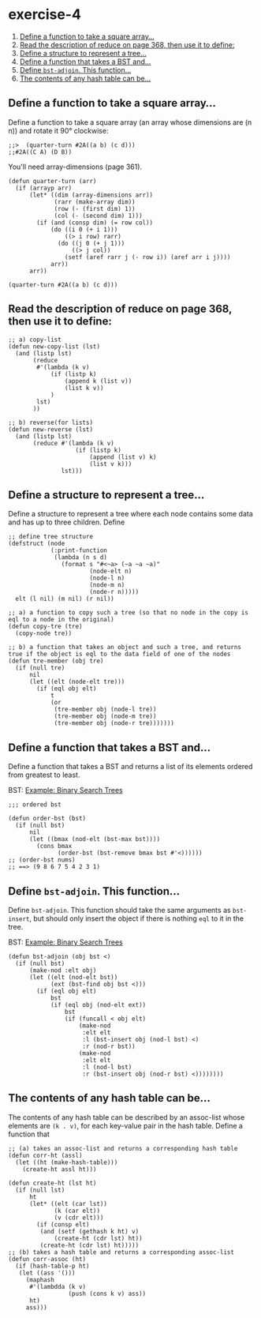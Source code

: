 

# exercise-4

1.  [Define a function to take a square array&#x2026;](#org114e0bc)
2.  [Read the description of reduce on page 368, then use it to define:](#org83bf48a)
3.  [Define a structure to represent a tree&#x2026;](#org6bc21be)
4.  [Define a function that takes a BST and&#x2026;](#orgc87ba5f)
5.  [Define `bst-adjoin`. This function&#x2026;](#org39eb409)
6.  [The contents of any hash table can be&#x2026;](#org02802c9)


<a id="org114e0bc"></a>

## Define a function to take a square array&#x2026;

Define a function to take a square array (an array whose dimensions
are (n n)) and rotate it 90° clockwise:

    ;;>  (quarter-turn #2A((a b) (c d)))
    ;;#2A((C A) (D B))

You'll need array-dimensions (page 361).

    (defun quarter-turn (arr)
      (if (arrayp arr)
          (let* ((dim (array-dimensions arr))
                 (rarr (make-array dim))
                 (row (- (first dim) 1))
                 (col (- (second dim) 1)))
            (if (and (consp dim) (= row col))
                (do ((i 0 (+ i 1)))
                    ((> i row) rarr)
                  (do ((j 0 (+ j 1)))
                      ((> j col))
                    (setf (aref rarr j (- row i)) (aref arr i j))))
                arr))
          arr))
    
    (quarter-turn #2A((a b) (c d)))


<a id="org83bf48a"></a>

## Read the description of reduce on page 368, then use it to define:

    ;; a) copy-list
    (defun new-copy-list (lst)
      (and (listp lst)
           (reduce
            #'(lambda (k v)
                (if (listp k)
                    (append k (list v))
                    (list k v))
                )
            lst)
           ))
    
    ;; b) reverse(for lists)
    (defun new-reverse (lst)
      (and (listp lst)
           (reduce #'(lambda (k v)
                       (if (listp k)
                           (append (list v) k)
                           (list v k)))
                   lst)))


<a id="org6bc21be"></a>

## Define a structure to represent a tree&#x2026;

Define a structure to represent a tree where each node contains some
data and has up to three children. Define

    ;; define tree structure
    (defstruct (node
                (:print-function
                 (lambda (n s d)
                   (format s "#<~a> (~a ~a ~a)"
                           (node-elt n)
                           (node-l n)
                           (node-m n)
                           (node-r n)))))
      elt (l nil) (m nil) (r nil))
    
    ;; a) a function to copy such a tree (so that no node in the copy is eql to a node in the original)
    (defun copy-tre (tre)
      (copy-node tre))
    
    ;; b) a function that takes an object and such a tree, and returns true if the object is eql to the data field of one of the nodes
    (defun tre-member (obj tre)
      (if (null tre)
          nil
          (let ((elt (node-elt tre)))
            (if (eql obj elt)
                t
                (or
                 (tre-member obj (node-l tre))
                 (tre-member obj (node-m tre))
                 (tre-member obj (node-r tre)))))))


<a id="orgc87ba5f"></a>

## Define a function that takes a BST and&#x2026;

Define a function that takes a BST and returns a list of its elements
ordered from greatest to least.

BST: [Example: Binary Search Trees](chapter-4-7.md)

    ;;; ordered bst
    
    (defun order-bst (bst)
      (if (null bst)
          nil
          (let ((bmax (nod-elt (bst-max bst))))
            (cons bmax
                  (order-bst (bst-remove bmax bst #'<))))))
    ;; (order-bst nums)
    ;; ==> (9 8 6 7 5 4 2 3 1)


<a id="org39eb409"></a>

## Define `bst-adjoin`. This function&#x2026;

Define `bst-adjoin`. This function should take the same arguments as `bst-insert`, but should only insert the object if there is nothing `eql` to it in the tree.

BST: [Example: Binary Search Trees](chapter-4-7.md)

    (defun bst-adjoin (obj bst <)
      (if (null bst)
          (make-nod :elt obj)
          (let ((elt (nod-elt bst))
                (ext (bst-find obj bst <)))
            (if (eql obj elt)
                bst
                (if (eql obj (nod-elt ext))
                    bst
                    (if (funcall < obj elt)
                        (make-nod
                         :elt elt
                         :l (bst-insert obj (nod-l bst) <)
                         :r (nod-r bst))
                        (make-nod
                         :elt elt
                         :l (nod-l bst)
                         :r (bst-insert obj (nod-r bst) <))))))))


<a id="org02802c9"></a>

## The contents of any hash table can be&#x2026;

The contents of any hash table can be described by an assoc-list whose elements are `(k . v)`, for each key-value pair in the hash table. Define a function that

    ;; (a) takes an assoc-list and returns a corresponding hash table
    (defun corr-ht (assl)
      (let ((ht (make-hash-table)))
        (create-ht assl ht)))
    
    (defun create-ht (lst ht)
      (if (null lst)
          ht
          (let* ((elt (car lst))
                 (k (car elt))
                 (v (cdr elt)))
            (if (consp elt)
             (and (setf (gethash k ht) v)
                 (create-ht (cdr lst) ht))
             (create-ht (cdr lst) ht)))))
    ;; (b) takes a hash table and returns a corresponding assoc-list
    (defun corr-assoc (ht)
      (if (hash-table-p ht)
       (let ((ass '()))
         (maphash
          #'(lambdda (k v)
                     (push (cons k v) ass))
          ht)
         ass)))

